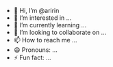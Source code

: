 - 👋 Hi, I’m @aririn
- 👀 I’m interested in ...
- 🌱 I’m currently learning ...
- 💞️ I’m looking to collaborate on ...
- 📫 How to reach me ...
- 😄 Pronouns: ...
- ⚡ Fun fact: ...

<!---
shin1ytd/shin1ytd is a ✨ special ✨ repository because its `README.md` (this file) appears on your GitHub profile.
You can click the Preview link to take a look at your changes.
--->

